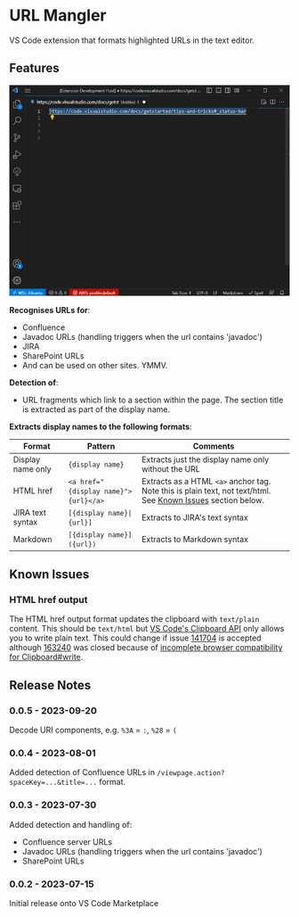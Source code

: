 # URL Mangler

VS Code extension that formats highlighted URLs in the text editor.


## Features

<img src="doc/demo.gif"/>

**Recognises URLs for**:

* Confluence
* Javadoc URLs (handling triggers when the url contains 'javadoc')
* JIRA
* SharePoint URLs
* And can be used on other sites. YMMV.

**Detection of**:

* URL fragments which link to a section within the page. The section title is extracted as part of the display name.

**Extracts display names to the following formats**:

|Format|Pattern|Comments|
|------|-------|--------|
|Display name only|``{display name}``|Extracts just the display name only without the URL|
|HTML href|``<a href="{display name}">{url}</a>``|Extracts as a HTML ``<a>`` anchor tag. Note this is plain text, not text/html. See [Known Issues](#known-issues) section below. |
|JIRA text syntax|``[{display name}\|{url}]``|Extracts to JIRA's text syntax|
|Markdown|``[{display name}]({url})``|Extracts to Markdown syntax|


## Known Issues

### HTML href output

The HTML href output format updates the clipboard with ``text/plain`` content. This should be ``text/html`` but [VS Code's Clipboard API](https://code.visualstudio.com/api/references/vscode-api#Clipboard) only allows you to write plain text. This could change if issue [141704](https://github.com/microsoft/vscode/issues/141704) is accepted although [163240](https://github.com/microsoft/vscode/issues/163240) was closed because of [incomplete browser compatibility for Clipboard#write](https://developer.mozilla.org/en-US/docs/Web/API/Clipboard/write).


## Release Notes

### 0.0.5 - 2023-09-20

Decode URI components, e.g. ``%3A`` = ``:``, ``%28`` = ``(``

### 0.0.4 - 2023-08-01

Added detection of Confluence URLs in ``/viewpage.action?spaceKey=...&title=...`` format.

### 0.0.3 - 2023-07-30

Added detection and handling of:

* Confluence server URLs
* Javadoc URLs (handling triggers when the url contains 'javadoc')
* SharePoint URLs

### 0.0.2 - 2023-07-15

Initial release onto VS Code Marketplace
